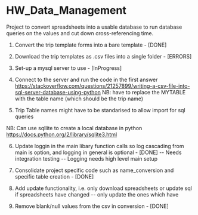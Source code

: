 # HW_Data_Management
Project to convert spreadsheets into a usable database to run database queries on the values and cut down cross-referencing time.

1. Convert the trip template forms into a bare template - [DONE]
2. Download the trip templates as .csv files into a single folder - [ERRORS]
3. Set-up a mysql server to use - [InProgress]
4. Connect to the server and run the code in the first answer
https://stackoverflow.com/questions/21257899/writing-a-csv-file-into-sql-server-database-using-python
NB: have to replace the MYTABLE with the table name (which should be the trip name)

5. Trip Table names might have to be standarised to allow import for sql queries

NB: Can use sqllite to create a local database in python
https://docs.python.org/2/library/sqlite3.html

6. Update loggin in the main libary function calls so log cascading from main is option, and logging in general is optional - [DONE]
    -- Needs integration testing
    -- Logging needs high level main setup

7. Consolidate project specific code such as name_conversion and specific table creation  - [DONE]

8. Add update functionality, i.e. only download spreadsheets or update sql if spreadsheets have changed
      -- only update the ones which have

9. Remove blank/null values from the csv in conversion - [DONE]
